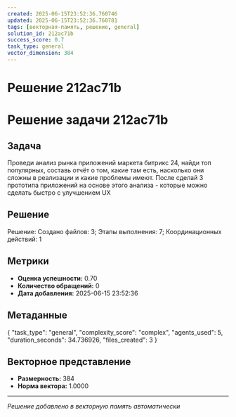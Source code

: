 ```yaml
---
created: 2025-06-15T23:52:36.760746
updated: 2025-06-15T23:52:36.760781
tags: [векторная-память, решение, general]
solution_id: 212ac71b
success_score: 0.7
task_type: general
vector_dimension: 384
---
```


# Решение 212ac71b

# Решение задачи 212ac71b

## Задача
Проведи анализ рынка приложений маркета битрикс 24, найди топ популярных, составь отчёт о том, какие там есть, насколько они сложны в реализации и какие проблемы имеют. После сделай 3 прототипа приложений на основе этого анализа - которые можно сделать быстро с улучшением UX

## Решение
Решение: Создано файлов: 3; Этапы выполнения: 7; Координационных действий: 1

## Метрики
- **Оценка успешности:** 0.70
- **Количество обращений:** 0
- **Дата добавления:** 2025-06-15 23:52:36

## Метаданные
{
  "task_type": "general",
  "complexity_score": "complex",
  "agents_used": 5,
  "duration_seconds": 34.736926,
  "files_created": 3
}

## Векторное представление
- **Размерность:** 384
- **Норма вектора:** 1.0000

---
*Решение добавлено в векторную память автоматически*
